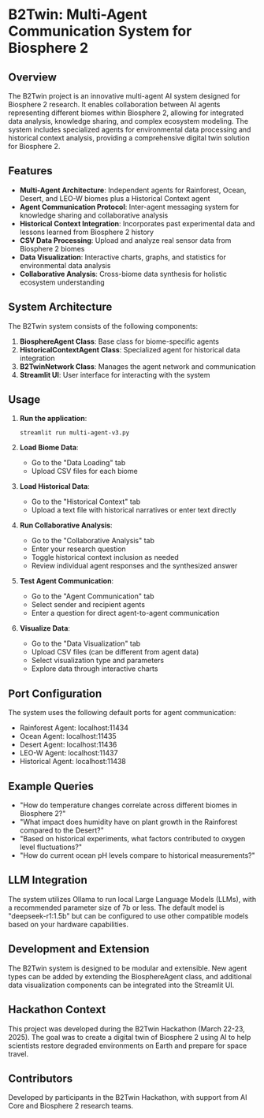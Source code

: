 # B2Twin: Multi-Agent Communication System for Biosphere 2

## Overview

The B2Twin project is an innovative multi-agent AI system designed for Biosphere 2 research. It enables collaboration between AI agents representing different biomes within Biosphere 2, allowing for integrated data analysis, knowledge sharing, and complex ecosystem modeling. The system includes specialized agents for environmental data processing and historical context analysis, providing a comprehensive digital twin solution for Biosphere 2.

## Features

- **Multi-Agent Architecture**: Independent agents for Rainforest, Ocean, Desert, and LEO-W biomes plus a Historical Context agent
- **Agent Communication Protocol**: Inter-agent messaging system for knowledge sharing and collaborative analysis
- **Historical Context Integration**: Incorporates past experimental data and lessons learned from Biosphere 2 history
- **CSV Data Processing**: Upload and analyze real sensor data from Biosphere 2 biomes
- **Data Visualization**: Interactive charts, graphs, and statistics for environmental data analysis
- **Collaborative Analysis**: Cross-biome data synthesis for holistic ecosystem understanding

## System Architecture

The B2Twin system consists of the following components:

1. **BiosphereAgent Class**: Base class for biome-specific agents
2. **HistoricalContextAgent Class**: Specialized agent for historical data integration
3. **B2TwinNetwork Class**: Manages the agent network and communication
4. **Streamlit UI**: User interface for interacting with the system

## Usage

1. **Run the application**:
   ```
   streamlit run multi-agent-v3.py
   ```

2. **Load Biome Data**:
   - Go to the "Data Loading" tab
   - Upload CSV files for each biome

3. **Load Historical Data**:
   - Go to the "Historical Context" tab
   - Upload a text file with historical narratives or enter text directly

4. **Run Collaborative Analysis**:
   - Go to the "Collaborative Analysis" tab
   - Enter your research question
   - Toggle historical context inclusion as needed
   - Review individual agent responses and the synthesized answer

5. **Test Agent Communication**:
   - Go to the "Agent Communication" tab
   - Select sender and recipient agents
   - Enter a question for direct agent-to-agent communication

6. **Visualize Data**:
   - Go to the "Data Visualization" tab
   - Upload CSV files (can be different from agent data)
   - Select visualization type and parameters
   - Explore data through interactive charts

## Port Configuration

The system uses the following default ports for agent communication:
- Rainforest Agent: localhost:11434
- Ocean Agent: localhost:11435
- Desert Agent: localhost:11436
- LEO-W Agent: localhost:11437
- Historical Agent: localhost:11438

## Example Queries

- "How do temperature changes correlate across different biomes in Biosphere 2?"
- "What impact does humidity have on plant growth in the Rainforest compared to the Desert?"
- "Based on historical experiments, what factors contributed to oxygen level fluctuations?"
- "How do current ocean pH levels compare to historical measurements?"

## LLM Integration

The system utilizes Ollama to run local Large Language Models (LLMs), with a recommended parameter size of 7b or less. The default model is "deepseek-r1:1.5b" but can be configured to use other compatible models based on your hardware capabilities.

## Development and Extension

The B2Twin system is designed to be modular and extensible. New agent types can be added by extending the BiosphereAgent class, and additional data visualization components can be integrated into the Streamlit UI.

## Hackathon Context

This project was developed during the B2Twin Hackathon (March 22-23, 2025). The goal was to create a digital twin of Biosphere 2 using AI to help scientists restore degraded environments on Earth and prepare for space travel.

## Contributors

Developed by participants in the B2Twin Hackathon, with support from AI Core and Biosphere 2 research teams.

